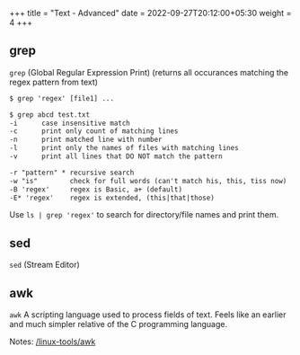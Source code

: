 +++
title = "Text - Advanced"
date =  2022-09-27T20:12:00+05:30
weight = 4
+++

## grep
`grep` (Global Regular Expression Print) (returns all occurances matching the regex pattern from text)
```txt
$ grep 'regex' [file1] ...

$ grep abcd test.txt
-i 		case insensitive match
-c		print only count of matching lines
-n		print matched line with number
-l		print only the names of files with matching lines
-v		print all lines that DO NOT match the pattern

-r "pattern" * recursive search
-w "is" 	   check for full words (can't match his, this, tiss now)
-B 'regex'     regex is Basic, a+ (default)
-E* 'regex'    regex is extended, (this|that|those)
```

Use `ls | grep 'regex'` to search for directory/file names and print them.

## sed
`sed` (Stream Editor)

## awk

`awk` A scripting language used to process fields of text. Feels like an earlier and much simpler relative of the C programming language.

Notes: [/linux-tools/awk](/linux-tools/awk/)
